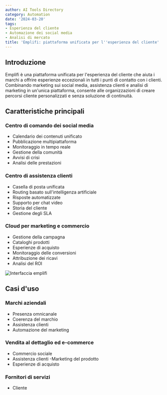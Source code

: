 ```yaml
---
author: AI Tools Directory
category: Automation
date: '2024-03-20'
tags:
- Esperienza del cliente
- Automazione dei social media
- Analisi di mercato
title: 'Emplifi: piattaforma unificata per l''esperienza del cliente'
---
```


## Introduzione

Emplifi è una piattaforma unificata per l'esperienza del cliente che aiuta i marchi a offrire esperienze eccezionali in tutti i punti di contatto con i clienti. Combinando marketing sui social media, assistenza clienti e analisi di marketing in un'unica piattaforma, consente alle organizzazioni di creare percorsi cliente personalizzati e senza soluzione di continuità.

## Caratteristiche principali

### Centro di comando dei social media
- Calendario dei contenuti unificato
- Pubblicazione multipiattaforma
- Monitoraggio in tempo reale
- Gestione della comunità
- Avvisi di crisi
- Analisi delle prestazioni

### Centro di assistenza clienti
- Casella di posta unificata
- Routing basato sull'intelligenza artificiale
- Risposte automatizzate
- Supporto per chat video
- Storia del cliente
- Gestione degli SLA

### Cloud per marketing e commercio
- Gestione della campagna
- Cataloghi prodotti
- Esperienze di acquisto
- Monitoraggio delle conversioni
- Attribuzione dei ricavi
- Analisi del ROI

![Interfaccia emplifi](/imgs/emplifi/interface.jpg)

## Casi d'uso

### Marchi aziendali
- Presenza omnicanale
- Coerenza del marchio
- Assistenza clienti
- Automazione del marketing

### Vendita al dettaglio ed e-commerce
- Commercio sociale
- Assistenza clienti
-Marketing del prodotto
- Esperienze di acquisto

### Fornitori di servizi
- Cliente